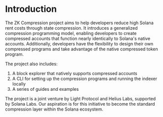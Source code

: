 # Introduction

The ZK Compression project aims to help developers reduce high Solana rent costs through state compression. It introduces a generalized compression programming model, enabling developers to create compressed accounts that function nearly identically to Solana's native accounts. Additionally, developers have the flexibility to design their own compressed programs and take advantage of the native compressed token program.

The project also includes:

1. A block explorer that natively supports compressed accounts
2. A CLI for setting up the compression programs and running the indexer locally
3. A series of guides and examples

The project is a joint venture by Light Protocol and Helius Labs, supported by Solana Labs.  Our aspiration is for this initiative to become the standard compression layer within the Solana ecosystem.

&#x20;
